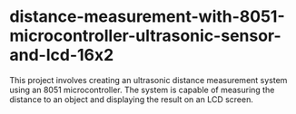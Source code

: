 # distance-measurement-with-8051-microcontroller-ultrasonic-sensor-and-lcd-16x2
This project involves creating an ultrasonic distance measurement system using an 8051 microcontroller. The system is capable of measuring the distance to an object and displaying the result on an LCD screen.

